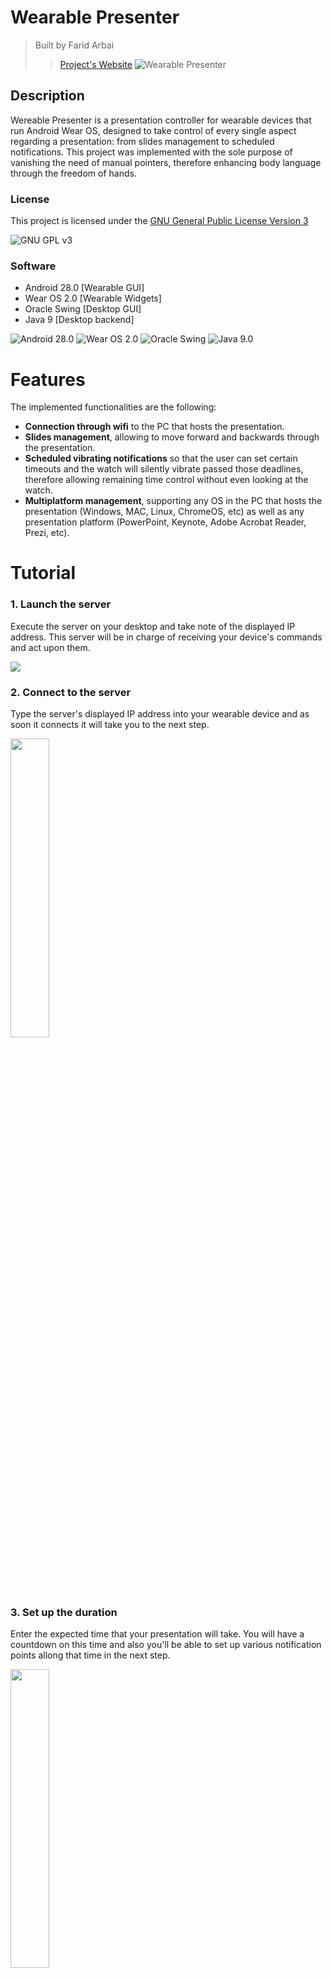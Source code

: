 # Wearable Presenter
> Built by Farid Arbai
>> [Project's Website](www.faridarbai.com/wearable-presenter)
![Wearable Presenter](./icons/wearable-presenter.png)

## Description
Wereable Presenter is a presentation controller for wearable devices that run Android Wear OS, designed to take control of every single aspect regarding a presentation: from slides management to scheduled notifications. This project was implemented with the sole purpose of vanishing the need of manual pointers, therefore enhancing body language through the freedom of hands.

### License
This project is licensed under the [GNU General Public License Version 3](LICENSE)

![GNU GPL v3](./icons/gpl_v3.png)

### Software
* Android 28.0 [Wearable GUI]
* Wear OS 2.0 [Wearable Widgets]
* Oracle Swing [Desktop GUI]
* Java 9 [Desktop backend]

![Android 28.0](./icons/android.png)
![Wear OS 2.0](./icons/wear-os.png)
![Oracle Swing](./icons/oracle.png)
![Java 9.0](./icons/java.png)

# Features
The implemented functionalities are the following:
* **Connection through wifi** to the PC that hosts the presentation.
* **Slides management**, allowing to move forward and backwards through the presentation.
* **Scheduled vibrating notifications** so that the user can set certain timeouts and the watch will silently vibrate passed those deadlines, therefore allowing remaining time control without even looking at the watch.
* **Multiplatform management**, supporting any OS in the PC that hosts the presentation (Windows, MAC, Linux, ChromeOS, etc) as well as any presentation platform (PowerPoint, Keynote, Adobe Acrobat Reader, Prezi, etc).

# Tutorial
### 1. Launch the server
Execute the server on your desktop and take note of the displayed IP address. This server will be in charge of receiving your device's commands and act upon them.

<img src="./snapshots/server.png"/>

### 2. Connect to the server
Type the server's displayed IP address into your wearable device and as soon it connects it will take you to the next step.

<img src="./snapshots/ip.png" width="35%" height="35%"/>

### 3. Set up the duration
Enter the expected time that your presentation will take. You will have a countdown on this time and also you'll be able to set up various notification points allong that time in the next step.

<img src="./snapshots/duration.png" width="35%" height="35%"/>

### 4. Choose your notification points
Enter the points on which you would like to get notified in order to be aware of the remianing time. For example, we chose to be notified at minutes number 2, 5, 7 and 9 in the example bellow.

<img src="./snapshots/checkpoints.png" width="35%" height="35%"/>

### 5. Set the notification strength
Slide the displayed bar to modulate notification vibration strength depending on how sensitive you are. From 75% and above, all notifications are haptic and therefore silent.

<img src="./snapshots/vibration.png" width="35%" height="35%"/>

### 6. Control your presentation
Tap once into the screen to move forward through the presentation or double-tap in order to go back to the previous slide. If you would like to exit the presentation mode at any time, just keep the screen pressed and it'll take you to the previous set up screen.

<img src="./snapshots/presentation.png" width="35%" height="35%"/>

# Install
You can find both the wearable app and the desktop controller on the [project's website](http://www.faridarbai.com/wearable-presenter)














